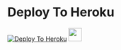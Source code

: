 # Deploy To Heroku

[![Deploy To Heroku](https://www.herokucdn.com/deploy/button.svg)](https://heroku.com/deploy?template=https://github.com/dragonex777/txttovideo)
<a href="https://dashboard.heroku.com/new?template=https://github.com/dragonex777/txttovideo)">
     <img height="30px" src="https://img.shields.io/badge/Deploy%20To%20Heroku-blueviolet?style=for-the-badge&logo=heroku">
  </a>
